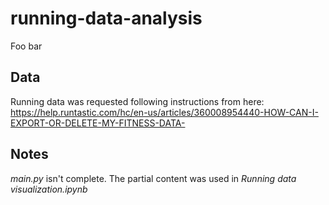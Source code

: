 # running-data-analysis
Foo bar

## Data
Running data was requested following instructions from here: https://help.runtastic.com/hc/en-us/articles/360008954440-HOW-CAN-I-EXPORT-OR-DELETE-MY-FITNESS-DATA-

## Notes

*main.py* isn't complete. The partial content was used in *Running data visualization.ipynb*
